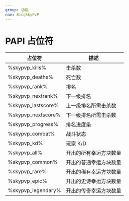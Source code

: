 ```yaml
---
group: 功能
nav: BingSkyPvP
---
```


# PAPI 占位符

| 占位符             | 描述                   |
| ------------------ | ---------------------- |
| %skypvp_kills%     | 击杀数                 |
| %skypvp_deaths%    | 死亡数                 |
| %skypvp_rank%      | 排名                   |
| %skypvp_nextrank%  | 下一级排名             |
| %skypvp_lastscore% | 上一级排名所需击杀数   |
| %skypvp_nextscore% | 下一级排名所需击杀数   |
| %skypvp_progress%  | 排名进度条             |
| %skypvp_combat%    | 战斗状态               |
| %skypvp_kd%        | 玩家 K/D               |
| %skypvp_all%       | 开出的所有幸运方块数量 |
| %skypvp_common%    | 开出的普通幸运方块数量 |
| %skypvp_rare%      | 开出的稀有幸运方块数量 |
| %skypvp_epic%      | 开出的史诗幸运方块数量 |
| %skypvp_legendary% | 开出的传奇幸运方块数量 |
